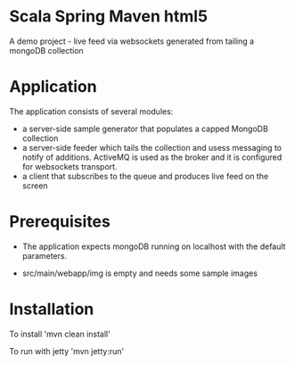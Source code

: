Scala Spring Maven html5
====================================
A demo project - live feed via websockets generated from tailing a mongoDB collection 

Application
====================================
The application consists of several modules:
- a server-side sample generator that populates a capped MongoDB collection 
- a server-side feeder which tails the collection and usess messaging to notify of additions. ActiveMQ is used as the broker and it
  is configured for websockets transport. 
- a client that subscribes to the queue and produces live feed on the screen

Prerequisites
====================================
- The application expects mongoDB running on localhost with the default parameters.

- src/main/webapp/img is empty and needs some sample images

Installation
====================================

To install
'mvn clean install'

To run with jetty
'mvn jetty:run'

